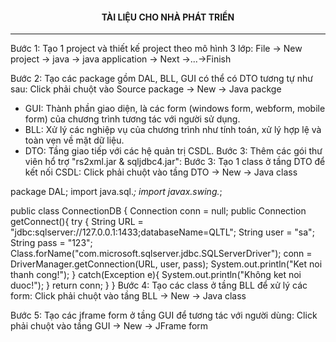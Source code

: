 <h4 color="red" align="center"> TÀI LIỆU CHO NHÀ PHÁT TRIỂN </h4>
<hr>
Bước 1: Tạo 1 project và thiết kế project theo mô hình 3 lớp:
File -> New project -> java -> java application -> Next ->...->Finish

Bước 2: Tạo các package gồm DAL, BLL, GUI có thể có DTO tương tự như sau:
Click phải chuột vào Source package -> New -> Java packge 
- GUI: Thành phần giao diện, là các form (windows form, webform, mobile form) của chương trình tương tác với người sử dụng.
- BLL: Xử lý các nghiệp vụ của chương trình như tính toán, xử lý hợp lệ và toàn vẹn về mặt dữ liệu.
- DTO: Tầng giao tiếp với các hệ quản trị CSDL.
Bước 3: Thêm các gói thư viên hổ trợ "rs2xml.jar & sqljdbc4.jar":
Bước 3: Tạo 1 class ở tầng DTO để kết nối CSDL:
Click phải chuột vào tầng DTO -> New -> Java class

package DAL;
import java.sql.*;
import javax.swing.*;

public class ConnectionDB {
    Connection conn = null;
    public Connection getConnect(){
        try 
        {
            String URL = "jdbc:sqlserver://127.0.0.1:1433;databaseName=QLTL";
            String user = "sa";
            String pass = "123";
            Class.forName("com.microsoft.sqlserver.jdbc.SQLServerDriver");
            conn = DriverManager.getConnection(URL, user, pass);
            System.out.println("Ket noi thanh cong!");
        } 
        catch(Exception e){
            System.out.println("Không ket noi duoc!");
        }
        return conn;
    }
}
Bước 4: Tạo các class ở tầng BLL để xử lý các form:
Click phải chuột vào tầng BLL -> New -> Java class

Bước 5: Tạo các jframe form ở tầng GUI để tương tác với người dùng:
Click phải chuột vào tầng GUI -> New -> JFrame form

